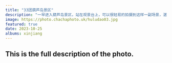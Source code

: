 ```yaml
---
title: "33团葫芦岛景区"
description: "一早进入葫芦岛景区，站在观景台上，可以很轻易的拍摄到这样一副场景，湛蓝的天空与碧蓝的湖水，再搭配水中倒影的胡杨。沙漠、湖泊、胡杨，就这样完美的出现在同一个画面中。"
image: https://photo.chachaphoto.uk/huludao03.jpg
featured: true
date: 2023-10-25
albums: xinjiang
---
```


## This is the full description of the photo.
